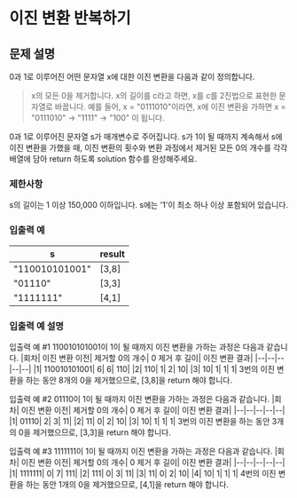 # 이진 변환 반복하기
## 문제 설명
0과 1로 이루어진 어떤 문자열 x에 대한 이진 변환을 다음과 같이 정의합니다.

> x의 모든 0을 제거합니다.
x의 길이를 c라고 하면, x를 c를 2진법으로 표현한 문자열로 바꿉니다.
예를 들어, x = "0111010"이라면, x에 이진 변환을 가하면 x = "0111010" -> "1111" -> "100" 이 됩니다.

0과 1로 이루어진 문자열 s가 매개변수로 주어집니다. s가 1이 될 때까지 계속해서 s에 이진 변환을 가했을 때, 이진 변환의 횟수와 변환 과정에서 제거된 모든 0의 개수를 각각 배열에 담아 return 하도록 solution 함수를 완성해주세요.

### 제한사항
s의 길이는 1 이상 150,000 이하입니다.
s에는 '1'이 최소 하나 이상 포함되어 있습니다.
### 입출력 예
|s|	result|
|--|--|
|"110010101001"|	[3,8]|
|"01110"|	[3,3]|
|"1111111"|	[4,1]|
### 입출력 예 설명

입출력 예 #1
110010101001이 1이 될 때까지 이진 변환을 가하는 과정은 다음과 같습니다.
|회차|	이진 변환 이전|	제거할 0의 개수|	0 제거 후 길이|	이진 변환 결과|
|--|--|--|--|--|
|1|	110010101001|	6|	6|	110|
|2|	110|	1|	2|	10|
|3|	10|	1|	1|	1|
3번의 이진 변환을 하는 동안 8개의 0을 제거했으므로, [3,8]을 return 해야 합니다.

입출력 예 #2
01110이 1이 될 때까지 이진 변환을 가하는 과정은 다음과 같습니다.
|회차|	이진 변환 이전|	제거할 0의 개수|	0 제거 후 길이|	이진 변환 결과|
|--|--|--|--|--|
|1|	01110|	2|	3|	11|
|2|	11|	0|	2|	10|
|3|	10|	1|	1|	1|
3번의 이진 변환을 하는 동안 3개의 0을 제거했으므로, [3,3]을 return 해야 합니다.

입출력 예 #3
1111111이 1이 될 때까지 이진 변환을 가하는 과정은 다음과 같습니다.
|회차|	이진 변환 이전|	제거할 0의 개수|	0 제거 후 길이|	이진 변환 결과|
|--|--|--|--|--|
|1|	1111111|	0|	7|	111|
|2|	111|	0|	3|	11|
|3|	11|	0|	2|	10|
|4|	10|	1|	1|	1|
4번의 이진 변환을 하는 동안 1개의 0을 제거했으므로, [4,1]을 return 해야 합니다.
